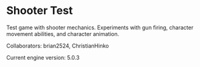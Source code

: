 # Shooter Test
Test game with shooter mechanics. Experiments with gun firing, character movement abilities, and character animation.

Collaborators: brian2524, ChristianHinko

Current engine version: 5.0.3
